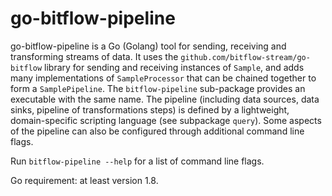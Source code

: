 # go-bitflow-pipeline
go-bitflow-pipeline is a Go (Golang) tool for sending, receiving and transforming streams of data.
It uses the `github.com/bitflow-stream/go-bitflow` library for sending and receiving instances of `Sample`, and adds many implementations of `SampleProcessor` that can be chained together to form a `SamplePipeline`.
The `bitflow-pipeline` sub-package provides an executable with the same name.
The pipeline (including data sources, data sinks, pipeline of transformations steps) is defined by a lightweight, domain-specific scripting language (see subpackage `query`).
Some aspects of the pipeline can also be configured through additional command line flags.

Run `bitflow-pipeline --help` for a list of command line flags.

Go requirement: at least version 1.8.
